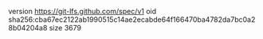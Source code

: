 version https://git-lfs.github.com/spec/v1
oid sha256:cba67ec2122ab1990515c14ae2ecabde64f166470ba4782da7bc0a28b04204a8
size 3679
